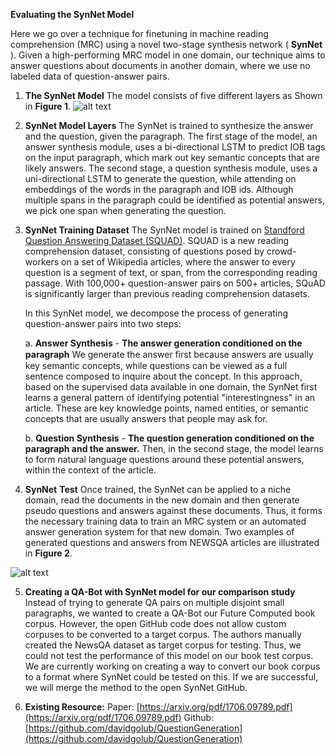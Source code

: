 ﻿**Evaluating the SynNet Model**

Here we go over a technique for finetuning in machine reading comprehension (MRC) using a novel two-stage synthesis network ( **SynNet** ). Given a high-performing MRC model in one domain, our technique aims to answer questions about documents in another domain, where we use no labeled data of question-answer pairs.

1. **The SynNet Model**
The model consists of five different layers as Shown in **Figure 1**.
![alt text](https://github.com/antriv/Transfer_Learning_Text/blob/master/Finetuning/MSR_QuestionGeneration/screenshots/synnet1.PNG)

2. **SynNet Model Layers**
The SynNet is trained to synthesize the answer and the question, given the paragraph. The first stage of the model, an answer synthesis module, uses a bi-directional LSTM to predict IOB tags on the input paragraph, which mark out key semantic concepts that are likely answers. The second stage, a question synthesis module, uses a uni-directional LSTM to generate the question, while attending on embeddings of the words in the paragraph and IOB ids. Although multiple spans in the paragraph could be identified as potential answers, we pick one span when generating the question.

3. **SynNet Training Dataset**
The SynNet model is trained on [Standford Question Answering Dataset (SQUAD)](https://rajpurkar.github.io/SQuAD-explorer/). SQUAD is a new reading comprehension dataset, consisting of questions posed by crowd-workers on a set of Wikipedia articles, where the answer to every question is a segment of text, or span, from the corresponding reading passage. With 100,000+ question-answer pairs on 500+ articles, SQuAD is significantly larger than previous reading comprehension datasets.

    In this SynNet model, we decompose the process of generating question-answer pairs into two steps:

      a. **Answer Synthesis** - **The answer generation conditioned on the paragraph**
    We generate the answer ﬁrst because answers are usually key semantic concepts, while questions can be viewed as a full sentence composed to inquire about the concept. In this approach, based on the supervised data available in one domain, the SynNet first learns a general pattern of identifying potential &quot;interestingness&quot; in an article. These are key knowledge points, named entities, or semantic concepts that are usually answers that people may ask for.


      b. **Question Synthesis** - **The question generation conditioned on the paragraph and the answer.**
    Then, in the second stage, the model learns to form natural language questions around these potential answers, within the context of the article.

4. **SynNet**  **Test**
Once trained, the SynNet can be applied to a niche domain, read the documents in the new domain and then generate pseudo questions and answers against these documents. Thus, it forms the necessary training data to train an MRC system or an automated answer generation system for that new domain. Two examples of generated questions and answers from NEWSQA articles are illustrated in **Figure 2**.

![alt text](https://github.com/antriv/Transfer_Learning_Text/blob/master/Finetuning/MSR_QuestionGeneration/screenshots/synnet2.PNG)

5. **Creating a QA-Bot with SynNet model for our comparison study**
Instead of trying to generate QA pairs on multiple disjoint small paragraphs, we wanted to create a QA-Bot our Future Computed book corpus. However, the open GitHub code does not allow custom corpuses to be converted to a target corpus. The authors manually created the NewsQA dataset as target corpus for testing. Thus, we could not test the performance of this model on our book test corpus. We are currently working on creating a way to convert our book corpus to a format where SynNet could be tested on this. If we are successful, we will merge the method to the open SynNet GitHub.

6. **Existing Resource:**
Paper: [https://arxiv.org/pdf/1706.09789.pdf](https://arxiv.org/pdf/1706.09789.pdf)
Github: [https://github.com/davidgolub/QuestionGeneration](https://github.com/davidgolub/QuestionGeneration)
